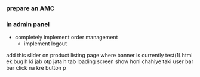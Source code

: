 ### prepare an AMC

### in admin panel
- completely implement order management
    - implement logout

add this slider on product listing page where banner is currently test(1).html
ek bug h ki jab otp jata h  tab loading screen show honi chahiye taki user bar bar click na kre button p